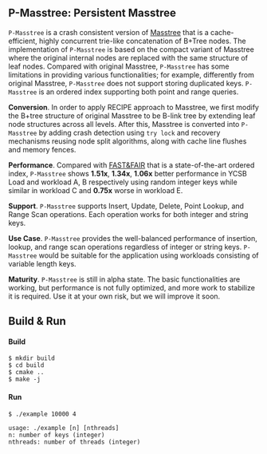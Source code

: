 ## P-Masstree: Persistent Masstree

`P-Masstree` is a crash consistent version of [Masstree](https://dl.acm.org/citation.cfm?id=2168855) that is a cache-efficient, highly concurrent trie-like 
concatenation of B+Tree nodes. The implementation of `P-Masstree` is based on the compact variant of Masstree where the original internal nodes are replaced 
with the same structure of leaf nodes. Compared with original Masstree, `P-Masstree` has some limitations in providing various functionalities; for example, 
differently from original Masstree, `P-Masstree` does not support storing duplicated keys. `P-Masstree` is an ordered index supporting both point and range queries. 

**Conversion**. In order to apply RECIPE approach to Masstree, we first modify the B+tree structure of original Masstree to be B-link tree by extending leaf node 
structures across all levels. After this, Masstree is converted into `P-Masstree` by adding crash detection using `try lock` and recovery mechanisms reusing node split 
algorithms, along with cache line flushes and memory fences.

**Performance**. Compared with [FAST&FAIR](https://www.usenix.org/conference/fast18/presentation/hwang) that is a state-of-the-art ordered index, 
`P-Masstree` shows **1.51x**, **1.34x**, **1.06x** better performance in YCSB Load and workload A, B respectively using random integer keys while 
similar in workload C and **0.75x** worse in workload E.

**Support**. `P-Masstree` supports Insert, Update, Delete, Point Lookup, and Range Scan operations. 
Each operation works for both integer and string keys.

**Use Case**. `P-Masstree` provides the well-balanced performance of insertion, lookup, and range scan operations regardless of integer or string keys.
`P-Masstree` would be suitable for the application using workloads consisting of variable length keys.

**Maturity**. `P-Masstree` is still in alpha state. The basic functionalities are working, but performance is not fully optimized, and more work to 
stabilize it is required. Use it at your own risk, but we will improve it soon.

## Build & Run

#### Build

```
$ mkdir build
$ cd build
$ cmake ..
$ make -j
```

#### Run

```
$ ./example 10000 4

usage: ./example [n] [nthreads]
n: number of keys (integer)
nthreads: number of threads (integer)
```
